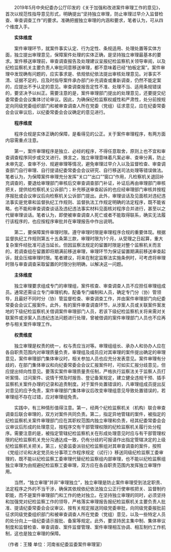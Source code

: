 　　2019年5月中央纪委办公厅印发的《关于加强和改进案件审理工作的意见》，首次以规范性指导意见形式，明确提出“坚持独立审理，防止审理过早介入监督检查、审查调查工作”的要求。准确把握独立审理的内涵和要求，笔者认为，可从四个维度入手。

　　**实体维度**

　　案件审理环节，就案件事实认定、行为定性、条规适用、处理处置等实体方面，独立提出审理意见，保障案件处理的实体正确，是坚持独立审理最基本的要求。案件移送审理前，审查调查报告及处理建议呈报纪检监察机关领导审阅，以及纪检监察机关主要负责人审批同意移送审理，都不意味着已经“拍板定案”。案件审理中发现确有问题的，应实事求是、依规依纪依法提出审核处理意见。对事实不清、证据不足的，应及时指导案件承办部门补充调查或重新调查，仍然不能定案的，应提出不予认定的意见。审查调查报告定性不准、处理不当、适用条规错误的，要坚决予以纠正。需要注意的是，案件审理部门提出的处理意见，还要提交纪委常委会会议集体讨论审议。因此，为确保纪检监察权威性和严肃性，处分前按规定向同级党委组织部门和被审查调查人所在党委（党组）征求意见，应在纪委常委会会议审议后，以纪委常委会会议确定的意见进行。

　　**程序维度**

　　程序合规是实体正确的保障，是看得见的公正。关于案件审理程序，有两方面内容需重点注意。

　　第一，案件审理程序是独立、必经的程序，不得任意取舍，原则上也不宜和审查调查程序同步或交叉进行。换言之，独立审理意味着凡案必审、查审分离，防止未审先定、查审不分、规避审理等情况，避免审理过早介入以及监督检查、审查调查部门自行审理、自行提请纪委常委会会议研究、自行移送司法处理等错误做法。笔者认为，为保障案件审理充分发挥“关口”“出口”“窗口”作用，凡检察机关退回补充调查的，要退给审理部门审核后交审查调查部门补证，补证后再由审理部门审核把关，提供给检察机关公诉部门；补充移送审查起诉的也应经审理部门审核并按程序报批或会议审议后向检察机关公诉部门提出。此外，审理谈话及见面核对违纪违法事实是党章和监督执纪工作规则、监督执法工作规定明确的法定程序，既不能省略，也不能和审查调查谈话及违纪违法事实材料见面核对程序合并进行，甚至以之代替审理谈话。笔者认为，即使被审查调查人死亡或者不能取得联系，确实无法履行该程序的，也应按程序审批并在审理报告中作出说明。

　　第二，要保障案件审理时限。遵守审理时限是审理程序合规的重要体现。根据监督执纪工作规则第五十五条第三款，审理时限为1个月，从受理之日起算，重大复杂案件经批准可适当延长。但因监察法规定的留置时限是对整个监察机关而言的，若调查组在留置即将期满前移送审理，审理环节为保证留置期满前移送审查起诉，就会压缩审理时限。笔者建议，将来在制定监察法实施条例时，可考虑将审理时限与审查调查采取留置的时限分别明确，以解决这一问题。

　　**主体维度**

　　独立审理要求组成专门的审理组，案件核查、审查调查人员不应担任审理组成员。通常还需设立专门审理机构，配备专门编制和人员，确定专门分（协）管领导，且最好不同时分（协）管监督检查、审查调查工作，并由案件审理部门向纪委常委会会议汇报案件。此外，有的案件审查调查环节，从涉案人员或关联案件案发地的下级纪检监察机关借调案件审理部门人员，若该下级纪检监察机关将来需对关联案件或涉案人员违纪违法问题进行处理，曾被借调的案件审理部门人员也不应再参与相关案件审理工作。

　　**权责维度**

　　独立审理是权责的统一，权与责应当对等。审理组组长、承办人和协办人应在各自职责范围内对审理质量负责，审理组及成员应对其审理的案件提出确定的审理意见，案件审理部门集体审议时，相关参加人员也应充分发表意见。案件审理有分歧的，在部门集体审议和向纪委常委会会议汇报案件时，可如实汇报分歧意见，但应提出倾向性意见。要落实案件审理质量责任制，严格执行监察法关于监察人员打听案情、过问案件、说情干预及时报告、登记备案规定，建立健全违规干预、插手监察机关案件办理的记录和追责制度。对于案件处置错误的，凡审理组成员提出反对意见的应予免责，案件审理部门集体审议后改变审理组意见导致处置错误的，若审理组不存在过错，应对审理组免责。

　　实践中，有三种情形值得注意。第一，经两个纪检监察机关（机构）联合审查调查后联合审理的，双方对案件共同负责。第二，指定异地管辖的案件，被指定的纪检监察机关案件审理部门应在其职权范围内独立审理和负责，经其纪委常委会会议审议后形成的处理意见，按程序交有干部管理权限的纪检监察机关履行处分程序。需要注意的是，被指定管辖纪检监察机关在形成处理意见时应与有干部管理权限的纪检监察机关充分沟通达成一致，仍有分歧的可报请作出指定管辖决定的上级纪检监察机关把关。第三，纪委监委派驻纪检监察组对其审查调查的案件，按照《党组讨论和决定党员处分事项工作程序规定（试行）》移送同级纪检监察工委审理的，既不能以纪检监察工委审理代替纪检监察组内部审理，也不能以纪检监察组独立审理为由规避纪检监察工委审理，双方应在各自职责范围内发挥独立审理作用。 

　　当然，“独立审理”并非“审理独立”，独立审理是防止案件审理受到法定职责、法定程序之外的不当干涉，确保其依规依纪依法独立公正行使审核把关、监督制约职能，而不是案件审理部门和工作的绝对独立。在坚持独立审理的同时，必须坚持和加强党对纪检监察工作的领导，严格落实审理报告报纪检监察机关主要负责人批准、提请纪委常委会会议审议、按有关规定报送同级党委审批，向同级党委报批前征求同级党委组织部门和被审查调查人所在党委（党组）意见，以及一些特定人员的处分向上一级纪委请示报批、备案等规定。此外，要坚持民主集中制、集体审议制度和监督检查、审查调查、案件监督管理、案件审理相互协调、相互制约工作机制，这也是独立审理的保障。

（作者：王臻 单位：河南省纪委监委案件审理室）